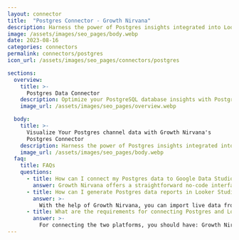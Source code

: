 ```yaml
---
layout: connector
title:  "Postgres Connector - Growth Nirvana"
description: Harness the power of Postgres insights integrated into Looker Studio for strategic database management decisions.
image: /assets/images/seo_pages/body.webp
date: 2023-08-16
categories: connectors
permalink: connectors/postgres
icon_url: /assets/images/seo_pages/connectors/postgres

sections:
  overview:
    title: >-
      Postgres Data Connector
    description: Optimize your PostgreSQL database insights with Postgres integration. Seamlessly merge PostgreSQL database data with Looker Studio's analytical capabilities, unlocking insights that drive database performance, optimization strategies, and operational excellence.
    image_url: /assets/images/seo_pages/overview.webp

  body:
    title: >-
      Visualize Your Postgres channel data with Growth Nirvana's
      Postgres Connector
    description: Harness the power of Postgres insights integrated into Looker Studio for strategic database management decisions.
    image_url: /assets/images/seo_pages/body.webp
  faq:
    title: FAQs
    questions:
      - title: How can I connect my Postgres data to Google Data Studio/Looker Studio?
        answer: Growth Nirvana offers a straightforward no-code interface to connect to Postgres data sources.
      - title: How can I generate Postgres data reports in Looker Studio?
        answer: >-
          With the help of Growth Nirvana, you can import live data from Postgres into Looker Studio. These data can be viewed in charts, tables, and dashboards to generate branded reports that can be shared instantly.
      - title: What are the requirements for connecting Postgres and Looker Studio?
        answer: >-
          For connecting the two platforms, you should have: Growth Nirvana Account and Postgres Ads Account
---
```

